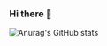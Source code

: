 ### Hi there 👋
![Anurag's GitHub stats](https://github-readme-stats.vercel.app/api/?username=sonytom&show_icons=true&title_color=ff0000&icon_color=ff0000&text_color=ff0000&bg_color=000000)

<!--
**sonytom/sonytom** is a ✨ _special_ ✨ repository because its `README.md` (this file) appears on your GitHub profile.

Here are some ideas to get you started:

- 🔭 I’m currently working on ...
- 🌱 I’m currently learning ...
- 👯 I’m looking to collaborate on ...
- 🤔 I’m looking for help with ...
- 💬 Ask me about ...
- 📫 How to reach me: ...
- 😄 Pronouns: ...
- ⚡ Fun fact: ...
-->
